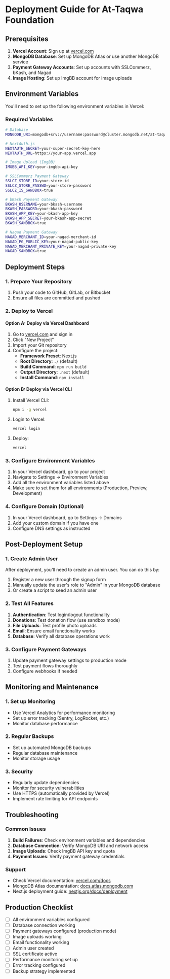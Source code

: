 # Deployment Guide for At-Taqwa Foundation

## Prerequisites

1. **Vercel Account**: Sign up at [vercel.com](https://vercel.com)
2. **MongoDB Database**: Set up MongoDB Atlas or use another MongoDB service
3. **Payment Gateway Accounts**: Set up accounts with SSLCommerz, bKash, and Nagad
4. **Image Hosting**: Set up ImgBB account for image uploads

## Environment Variables

You'll need to set up the following environment variables in Vercel:

### Required Variables

```bash
# Database
MONGODB_URI=mongodb+srv://username:password@cluster.mongodb.net/at-taqwa

# NextAuth.js
NEXTAUTH_SECRET=your-super-secret-key-here
NEXTAUTH_URL=https://your-app.vercel.app

# Image Upload (ImgBB)
IMGBB_API_KEY=your-imgbb-api-key

# SSLCommerz Payment Gateway
SSLCZ_STORE_ID=your-store-id
SSLCZ_STORE_PASSWD=your-store-password
SSLCZ_IS_SANDBOX=true

# bKash Payment Gateway
BKASH_USERNAME=your-bkash-username
BKASH_PASSWORD=your-bkash-password
BKASH_APP_KEY=your-bkash-app-key
BKASH_APP_SECRET=your-bkash-app-secret
BKASH_SANDBOX=true

# Nagad Payment Gateway
NAGAD_MERCHANT_ID=your-nagad-merchant-id
NAGAD_PG_PUBLIC_KEY=your-nagad-public-key
NAGAD_MERCHANT_PRIVATE_KEY=your-nagad-private-key
NAGAD_SANDBOX=true
```

## Deployment Steps

### 1. Prepare Your Repository

1. Push your code to GitHub, GitLab, or Bitbucket
2. Ensure all files are committed and pushed

### 2. Deploy to Vercel

#### Option A: Deploy via Vercel Dashboard

1. Go to [vercel.com](https://vercel.com) and sign in
2. Click "New Project"
3. Import your Git repository
4. Configure the project:
   - **Framework Preset**: Next.js
   - **Root Directory**: `./` (default)
   - **Build Command**: `npm run build`
   - **Output Directory**: `.next` (default)
   - **Install Command**: `npm install`

#### Option B: Deploy via Vercel CLI

1. Install Vercel CLI:
   ```bash
   npm i -g vercel
   ```

2. Login to Vercel:
   ```bash
   vercel login
   ```

3. Deploy:
   ```bash
   vercel
   ```

### 3. Configure Environment Variables

1. In your Vercel dashboard, go to your project
2. Navigate to Settings → Environment Variables
3. Add all the environment variables listed above
4. Make sure to set them for all environments (Production, Preview, Development)

### 4. Configure Domain (Optional)

1. In your Vercel dashboard, go to Settings → Domains
2. Add your custom domain if you have one
3. Configure DNS settings as instructed

## Post-Deployment Setup

### 1. Create Admin User

After deployment, you'll need to create an admin user. You can do this by:

1. Register a new user through the signup form
2. Manually update the user's role to "Admin" in your MongoDB database
3. Or create a script to seed an admin user

### 2. Test All Features

1. **Authentication**: Test login/logout functionality
2. **Donations**: Test donation flow (use sandbox mode)
3. **File Uploads**: Test profile photo uploads
4. **Email**: Ensure email functionality works
5. **Database**: Verify all database operations work

### 3. Configure Payment Gateways

1. Update payment gateway settings to production mode
2. Test payment flows thoroughly
3. Configure webhooks if needed

## Monitoring and Maintenance

### 1. Set up Monitoring

- Use Vercel Analytics for performance monitoring
- Set up error tracking (Sentry, LogRocket, etc.)
- Monitor database performance

### 2. Regular Backups

- Set up automated MongoDB backups
- Regular database maintenance
- Monitor storage usage

### 3. Security

- Regularly update dependencies
- Monitor for security vulnerabilities
- Use HTTPS (automatically provided by Vercel)
- Implement rate limiting for API endpoints

## Troubleshooting

### Common Issues

1. **Build Failures**: Check environment variables and dependencies
2. **Database Connection**: Verify MongoDB URI and network access
3. **Image Uploads**: Check ImgBB API key and quota
4. **Payment Issues**: Verify payment gateway credentials

### Support

- Check Vercel documentation: [vercel.com/docs](https://vercel.com/docs)
- MongoDB Atlas documentation: [docs.atlas.mongodb.com](https://docs.atlas.mongodb.com)
- Next.js deployment guide: [nextjs.org/docs/deployment](https://nextjs.org/docs/deployment)

## Production Checklist

- [ ] All environment variables configured
- [ ] Database connection working
- [ ] Payment gateways configured (production mode)
- [ ] Image uploads working
- [ ] Email functionality working
- [ ] Admin user created
- [ ] SSL certificate active
- [ ] Performance monitoring set up
- [ ] Error tracking configured
- [ ] Backup strategy implemented
